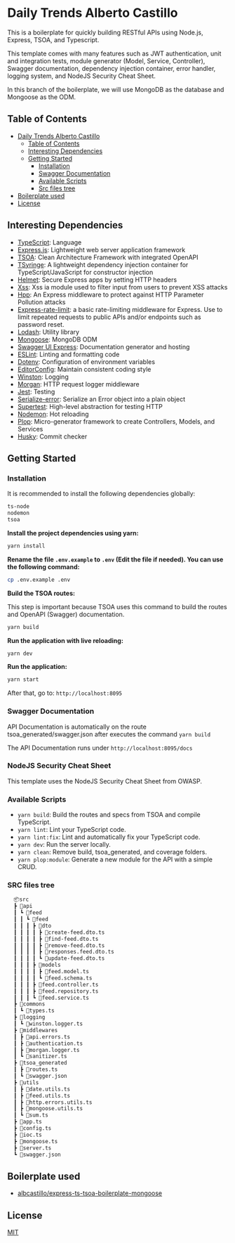 # Daily Trends Alberto Castillo

This is a boilerplate for quickly building RESTful APIs using Node.js, Express, TSOA, and Typescript.

This template comes with many features such as JWT authentication, unit and integration tests, module generator (Model, Service, Controller), Swagger documentation, dependency injection container, error handler, logging system, and NodeJS Security Cheat Sheet.

In this branch of the boilerplate, we will use MongoDB as the database and Mongoose as the ODM.

## Table of Contents

- [Daily Trends Alberto Castillo](#daily-trends-alberto-castillo)
  - [Table of Contents](#table-of-contents)
  - [Interesting Dependencies](#interesting-dependencies)
  - [Getting Started](#getting-started)
    - [Installation](#installation)
    - [Swagger Documentation](#swagger-documentation)
    - [Available Scripts](#available-scripts)
    - [Src files tree](#src-files-tree)
- [Boilerplate used](#boilerplate-used)
- [License](#license)

## Interesting Dependencies

- [TypeScript](https://www.typescriptlang.org/): Language
- [Express.js](https://expressjs.com/): Lightweight web server application framework
- [TSOA](https://tsoa-community.github.io/docs/getting-started.html): Clean Architecture Framework with integrated OpenAPI
- [TSyringe](https://github.com/microsoft/tsyringe): A lightweight dependency injection container for TypeScript/JavaScript for constructor injection
- [Helmet](https://helmetjs.github.io): Secure Express apps by setting HTTP headers
- [Xss](https://www.npmjs.com/package/xss): Xss ia module used to filter input from users to prevent XSS attacks
- [Hpp](https://www.npmjs.com/package/hpp): An Express middleware to protect against HTTP Parameter Pollution attacks
- [Express-rate-limit](https://www.npmjs.com/package/express-rate-limit): a basic rate-limiting middleware for Express. Use to limit repeated requests to public APIs and/or endpoints such as password reset.
- [Lodash](https://lodash.com): Utility library
- [Mongoose](https://mongoosejs.com): MongoDB ODM
- [Swagger UI Express](https://github.com/scottie1984/swagger-ui-express): Documentation generator and hosting
- [ESLint](https://eslint.org/): Linting and formatting code
- [Dotenv](https://github.com/motdotla/dotenv): Configuration of environment variables
- [EditorConfig](https://editorconfig.org/): Maintain consistent coding style
- [Winston](https://github.com/winstonjs/winston): Logging
- [Morgan](https://github.com/expressjs/morgan#readme): HTTP request logger middleware
- [Jest](https://jestjs.io/): Testing
- [Serialize-error](https://github.com/sindresorhus/serialize-error): Serialize an Error object into a plain object
- [Supertest](https://github.com/visionmedia/supertest): High-level abstraction for testing HTTP
- [Nodemon](https://nodemon.io/): Hot reloading
- [Plop](https://plopjs.com/documentation/): Micro-generator framework to create Controllers, Models, and Services
- [Husky](https://typicode.github.io/husky/#): Commit checker

## Getting Started

### Installation

It is recommended to install the following dependencies globally:

```bash
ts-node
nodemon
tsoa
```

**Install the project dependencies using yarn:**

```bash
yarn install
```

**Rename the file `.env.example` to `.env` (Edit the file if needed). You can use the following command:**

```bash
cp .env.example .env
```

**Build the TSOA routes:**

This step is important because TSOA uses this command to build the routes and OpenAPI (Swagger) documentation.

```bash
yarn build
```

**Run the application with live reloading:**

```bash
yarn dev
```

**Run the application:**

```bash
yarn start
```

After that, go to: `http://localhost:8095`

### Swagger Documentation

API Documentation is automatically on the route tsoa_generated/swagger.json after executes the command `yarn build`

The API Documentation runs under `http://localhost:8095/docs`

### NodeJS Security Cheat Sheet

This template uses the NodeJS Security Cheat Sheet from OWASP.

### Available Scripts

- `yarn build`: Build the routes and specs from TSOA and compile TypeScript.
- `yarn lint`: Lint your TypeScript code.
- `yarn lint:fix`: Lint and automatically fix your TypeScript code.
- `yarn dev`: Run the server locally.
- `yarn clean`: Remove build, tsoa_generated, and coverage folders.
- `yarn plop:module`: Generate a new module for the API with a simple CRUD.

### SRC files tree

```txt
  📦src
  ┣ 📂api
  ┃ ┗ 📂feed
  ┃ ┃ ┗ 📂feed
  ┃ ┃ ┃ ┣ 📂dto
  ┃ ┃ ┃ ┃ ┣ 📜create-feed.dto.ts
  ┃ ┃ ┃ ┃ ┣ 📜find-feed.dto.ts
  ┃ ┃ ┃ ┃ ┣ 📜remove-feed.dto.ts
  ┃ ┃ ┃ ┃ ┣ 📜responses.feed.dto.ts
  ┃ ┃ ┃ ┃ ┗ 📜update-feed.dto.ts
  ┃ ┃ ┃ ┣ 📂models
  ┃ ┃ ┃ ┃ ┣ 📜feed.model.ts
  ┃ ┃ ┃ ┃ ┗ 📜feed.schema.ts
  ┃ ┃ ┃ ┣ 📜feed.controller.ts
  ┃ ┃ ┃ ┣ 📜feed.repository.ts
  ┃ ┃ ┃ ┗ 📜feed.service.ts
  ┣ 📂commons
  ┃ ┗ 📜types.ts
  ┣ 📂logging
  ┃ ┗ 📜winston.logger.ts
  ┣ 📂middlewares
  ┃ ┣ 📜api.errors.ts
  ┃ ┣ 📜authentication.ts
  ┃ ┣ 📜morgan.logger.ts
  ┃ ┗ 📜sanitizer.ts
  ┣ 📂tsoa_generated
  ┃ ┣ 📜routes.ts
  ┃ ┗ 📜swagger.json
  ┣ 📂utils
  ┃ ┣ 📜date.utils.ts
  ┃ ┣ 📜feed.utils.ts
  ┃ ┣ 📜http.errors.utils.ts
  ┃ ┣ 📜mongoose.utils.ts
  ┃ ┗ 📜sum.ts
  ┣ 📜app.ts
  ┣ 📜config.ts
  ┣ 📜ioc.ts
  ┣ 📜mongoose.ts
  ┣ 📜server.ts
  ┗ 📜swagger.json
```

## Boilerplate used

- [albcastillo/express-ts-tsoa-boilerplate-mongoose](https://github.com/AlbCastillo/express-ts-tsoa-boilerplate-mongoose)

## License

[MIT](LICENSE.md)
